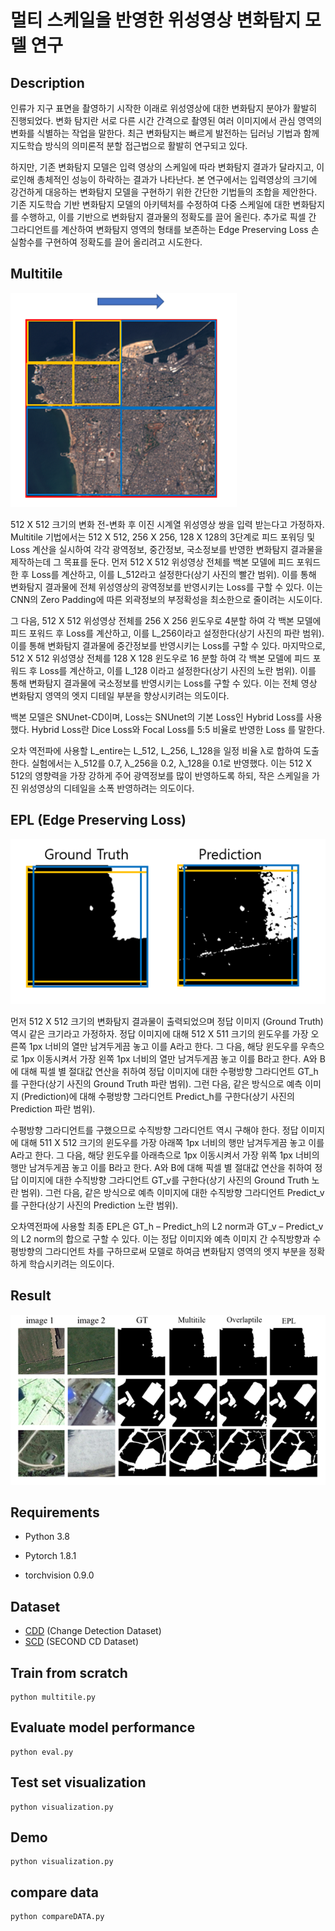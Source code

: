# 멀티 스케일을 반영한 위성영상 변화탐지 모델 연구

## Description
인류가 지구 표면을 촬영하기 시작한 이래로 위성영상에 대한 변화탐지 분야가 활발히 진행되었다. 변화 탐지란 서로 다른 시간 간격으로 촬영된 여러 이미지에서 관심 영역의 변화를 식별하는 작업을 말한다. 최근 변화탐지는 빠르게 발전하는 딥러닝 기법과 함께 지도학습 방식의 의미론적 분할 접근법으로 활발히 연구되고 있다.

하지만, 기존 변화탐지 모델은 입력 영상의 스케일에 따라 변화탐지 결과가 달라지고, 이로인해 총체적인 성능이 하락하는 결과가 나타난다. 본 연구에서는 입력영상의 크기에 강건하게 대응하는 변화탐지 모델을 구현하기 위한 간단한 기법들의 조합을 제안한다. 기존 지도학습 기반 변화탐지 모델의 아키텍처를 수정하여 다중 스케일에 대한 변화탐지를 수행하고, 이를 기반으로 변화탐지 결과물의 정확도를 끌어 올린다. 추가로 픽셀 간 그라디언트를 계산하여 변화탐지 영역의 형태를 보존하는 Edge Preserving Loss 손실함수를 구현하여 정확도를 끌어 올리려고 시도한다.

## Multitile

![fig1](fig1.png)

512 X 512 크기의 변화 전-변화 후 이진 시계열 위성영상 쌍을 입력 받는다고 가정하자. Multitile 기법에서는 512 X 512, 256 X 256, 128 X 128의 3단계로 피드 포워딩 및 Loss 계산을 실시하여 각각 광역정보, 중간정보, 국소정보를 반영한 변화탐지 결과물을 제작하는데 그 목표를 둔다. 
먼저 512 X 512 위성영상 전체를 백본 모델에 피드 포워드 한 후 Loss를 계산하고, 이를 L_512라고 설정한다(상기 사진의 빨간 범위). 이를 통해 변화탐지 결과물에 전체 위성영상의 광역정보를 반영시키는 Loss를 구할 수 있다. 이는 CNN의 Zero Padding에 따른 외곽정보의 부정확성을 최소한으로 줄이려는 시도이다.

그 다음, 512 X 512 위성영상 전체를 256 X 256 윈도우로 4분할 하여 각 백본 모델에 피드 포워드 후 Loss를 계산하고, 이를 L_256이라고 설정한다(상기 사진의 파란 범위). 이를 통해 변화탐지 결과물에 중간정보를 반영시키는 Loss를 구할 수 있다. 
마지막으로, 512 X 512 위성영상 전체를 128 X 128 윈도우로 16 분할 하여 각 백본 모델에 피드 포워드 후 Loss를 계산하고, 이를 L_128 이라고 설정한다(상기 사진의 노란 범위). 이를 통해 변화탐지 결과물에 국소정보를 반영시키는 Loss를 구할 수 있다. 이는 전체 영상 변화탐지 영역의 엣지 디테일 부분을 향상시키려는 의도이다.

백본 모델은 SNUnet-CD이며, Loss는 SNUnet의 기본 Loss인 Hybrid Loss를 사용했다. Hybrid Loss란 Dice Loss와 Focal Loss를 5:5 비율로 반영한 Loss 를 말한다.

오차 역전파에 사용할 L_entire는 L_512, L_256, L_128을 일정 비율 λ로 합하여 도출한다. 실험에서는 λ_512를 0.7, λ_256을 0.2, λ_128을 0.1로 반영했다. 이는 512 X 512의 영향력을 가장 강하게 주어 광역정보를 많이 반영하도록 하되, 작은 스케일을 가진 위성영상의 디테일을 소폭 반영하려는 의도이다.

## EPL (Edge Preserving Loss)

![fig2](fig2.png)

먼저 512 X 512 크기의 변화탐지 결과물이 출력되었으며 정답 이미지 (Ground Truth) 역시 같은 크기라고 가정하자. 정답 이미지에 대해 512 X 511 크기의 윈도우를 가장 오른쪽 1px 너비의 열만 남겨두게끔 놓고 이를 A라고 한다. 그 다음, 해당 윈도우를 우측으로 1px 이동시켜서 가장 왼쪽 1px 너비의 열만 남겨두게끔 놓고 이를 B라고 한다. A와 B에 대해 픽셀 별 절대값 연산을 취하여 정답 이미지에 대한 수평방향 그라디언트 GT_h를 구한다(상기 사진의 Ground Truth 파란 범위). 그런 다음, 같은 방식으로 예측 이미지 (Prediction)에 대해 수평방향 그라디언트 Predict_h를 구한다(상기 사진의 Prediction 파란 범위).

수평방향 그라디언트를 구했으므로 수직방향 그라디언트 역시 구해야 한다. 정답 이미지에 대해 511 X 512 크기의 윈도우를 가장 아래쪽 1px 너비의 행만 남겨두게끔 놓고 이를 A라고 한다. 그 다음, 해당 윈도우를 아래측으로 1px 이동시켜서 가장 위쪽 1px 너비의 행만 남겨두게끔 놓고 이를 B라고 한다. A와 B에 대해 픽셀 별 절대값 연산을 취하여 정답 이미지에 대한 수직방향 그라디언트 GT_v를 구한다(상기 사진의 Ground Truth 노란 범위). 그런 다음, 같은 방식으로 예측 이미지에 대한 수직방향 그라디언트 Predict_v를 구한다(상기 사진의 Prediction 노란 범위).

오차역전파에 사용할 최종 EPL은 GT_h – Predict_h의 L2 norm과 GT_v – Predict_v의 L2 norm의 합으로 구할 수 있다. 이는 정답 이미지와 예측 이미지 간 수직방향과 수평방향의 그라디언트 차를 구하므로써 모델로 하여금 변화탐지 영역의 엣지 부분을 정확하게 학습시키려는 의도이다. 

## Result
![fig3](fig3.png)

## Requirements

- Python 3.8

- Pytorch 1.8.1

- torchvision 0.9.0

## Dataset

- [CDD](https://drive.google.com/file/d/1GX656JqqOyBi_Ef0w65kDGVto-nHrNs9/edit) (Change Detection Dataset)
- [SCD](https://drive.google.com/file/d/1cAyKCjRiRKfTysX1OqtVs6F1zbEI0EGj/view?usp=sharing) (SECOND CD Dataset)

## Train from scratch
    
    python multitile.py

## Evaluate model performance

    python eval.py

## Test set visualization

    python visualization.py
   
## Demo

    python visualization.py
  
## compare data

    python compareDATA.py
